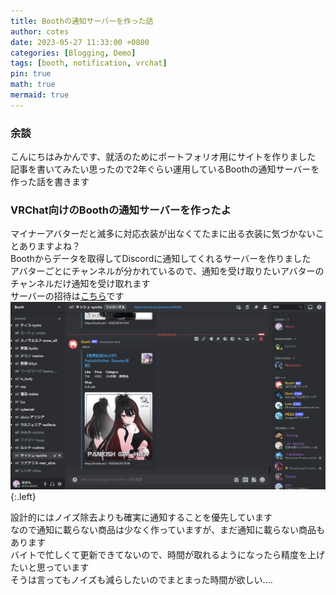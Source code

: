 ```yaml
---
title: Boothの通知サーバーを作った話
author: cotes
date: 2023-05-27 11:33:00 +0800
categories: [Blogging, Demo]
tags: [booth, notification, vrchat]
pin: true
math: true
mermaid: true
---
```


### 余談  
こんにちはみかんです、就活のためにポートフォリオ用にサイトを作りました
記事を書いてみたい思ったので2年ぐらい運用しているBoothの通知サーバーを作った話を書きます  

### VRChat向けのBoothの通知サーバーを作ったよ
マイナーアバターだと滅多に対応衣装が出なくてたまに出る衣装に気づかないことありますよね？  
Boothからデータを取得してDiscordに通知してくれるサーバーを作りました  
アバターごとにチャンネルが分かれているので、通知を受け取りたいアバターのチャンネルだけ通知を受け取れます  
サーバーの招待は[こちら](https://discord.gg/userwrHKqq)です  
![booth-analitics](/assets//img/booth-analitics.png){:.left}  

設計的にはノイズ除去よりも確実に通知することを優先しています  
なので通知に載らない商品は少なく作っていますが、まだ通知に載らない商品もあります  
バイトで忙しくて更新できてないので、時間が取れるようになったら精度を上げたいと思っています  
そうは言ってもノイズも減らしたいのでまとまった時間が欲しい....
